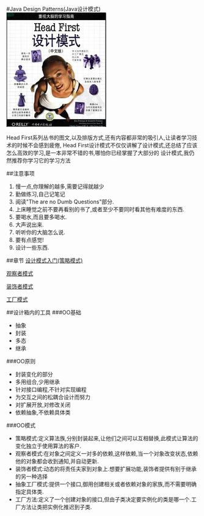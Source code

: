 #Java Design Patterns(Java设计模式)
![Conver](/img/conver.jpg)

Head First系列丛书的图文,以及排版方式,还有内容都非常的吸引人,让读者学习技术的时候不会感到疲倦,
Head First设计模式不仅仅讲解了设计模式,还总结了应该怎么高效的学习,是一本非常不错的书,哪怕你已经掌握了大部分的
设计模式,我仍然推荐你学习它的学习方法

##注意事项
1. 慢一点,你理解的越多,需要记得就越少
2. 勤做练习,自己记笔记
3. 阅读"The are no Dumb Questions"部分.
4. 上床睡觉之前不要再看别的书了,或者至少不要同时看其他有难度的东西.
5. 要喝水,而且要多喝水.
6. 大声说出来.
7. 听听你的大脑怎么说.
8. 要有点感觉!
9. 设计一些东西.

##章节
[设计模式入门(策略模式)](/code/src/main/java/com/siyehua/chapter1)

[观察者模式](/code/src/main/java/com/siyehua/chapter2)

[装饰者模式](/code/src/main/java/com/siyehua/chapter3)

[工厂模式](/code/src/main/java/com/siyehua/chapter4)

##设计箱内的工具
###OO基础
 * 抽象
 * 封装
 * 多态
 * 继承

###OO原则
 * 封装变化的部分
 * 多用组合,少用继承
 * 针对接口编程,不针对实现编程
 * 为交互之间的松耦合设计而努力
 * 对扩展开放,对修改关闭
 * 依赖抽象,不依赖具体类

###OO模式
 * 策略模式:定义算法族,分别封装起来,让他们之间可以互相替换,此模式让算法的变化独立于使用算法的客户.
 * 观察者模式:在对象之间定义一对多的依赖,这样依赖,当一个对象改变状态,依赖他的对象都会收到通知,并自动更新.
 * 装饰者模式:动态的将责任夫家到对象上.想要扩展功能,装饰者提供有别于继承的另一种选择
 * 抽象工厂模式:提供一个接口,御用创建相关或者依赖对象的家族,而不需要明确指定具体类.
 * 工厂方法:定义了一个创建对象的接口,但由子类决定要实例化的类是哪一个.工厂方法让类把实例化推迟到子类.





